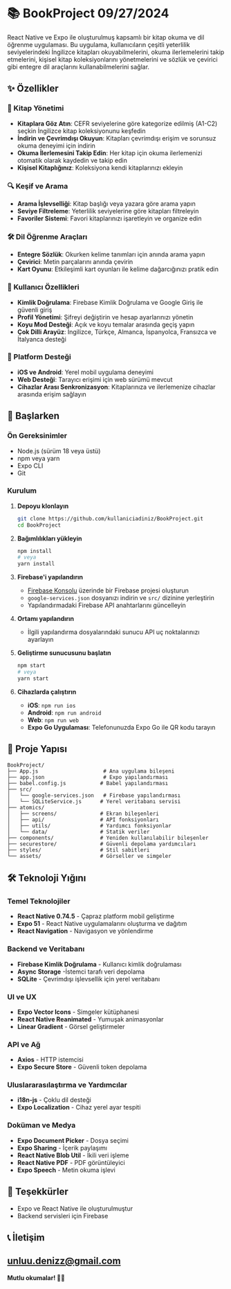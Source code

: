 # 📚 BookProject 09/27/2024

React Native ve Expo ile oluşturulmuş kapsamlı bir kitap okuma ve dil öğrenme uygulaması. Bu uygulama, kullanıcıların çeşitli yeterlilik seviyelerindeki İngilizce kitapları okuyabilmelerini, okuma ilerlemelerini takip etmelerini, kişisel kitap koleksiyonlarını yönetmelerini ve sözlük ve çevirici gibi entegre dil araçlarını kullanabilmelerini sağlar.

## ✨ Özellikler

### 📖 Kitap Yönetimi
- **Kitaplara Göz Atın**: CEFR seviyelerine göre kategorize edilmiş (A1-C2) seçkin İngilizce kitap koleksiyonunu keşfedin
- **İndirin ve Çevrimdışı Okuyun**: Kitapları çevrimdışı erişim ve sorunsuz okuma deneyimi için indirin
- **Okuma İlerlemesini Takip Edin**: Her kitap için okuma ilerlemenizi otomatik olarak kaydedin ve takip edin
- **Kişisel Kitaplığınız**: Koleksiyona kendi kitaplarınızı ekleyin

### 🔍 Keşif ve Arama
- **Arama İşlevselliği**: Kitap başlığı veya yazara göre arama yapın
- **Seviye Filtreleme**: Yeterlilik seviyelerine göre kitapları filtreleyin
- **Favoriler Sistemi**: Favori kitaplarınızı işaretleyin ve organize edin

### 🛠️ Dil Öğrenme Araçları
- **Entegre Sözlük**: Okurken kelime tanımları için anında arama yapın
- **Çevirici**: Metin parçalarını anında çevirin
- **Kart Oyunu**: Etkileşimli kart oyunları ile kelime dağarcığınızı pratik edin

### 👤 Kullanıcı Özellikleri
- **Kimlik Doğrulama**: Firebase Kimlik Doğrulama ve Google Giriş ile güvenli giriş
- **Profil Yönetimi**: Şifreyi değiştirin ve hesap ayarlarınızı yönetin
- **Koyu Mod Desteği**: Açık ve koyu temalar arasında geçiş yapın
- **Çok Dilli Arayüz**: İngilizce, Türkçe, Almanca, İspanyolca, Fransızca ve İtalyanca desteği

### 📱 Platform Desteği
- **iOS ve Android**: Yerel mobil uygulama deneyimi
- **Web Desteği**: Tarayıcı erişimi için web sürümü mevcut
- **Cihazlar Arası Senkronizasyon**: Kitaplarınıza ve ilerlemenize cihazlar arasında erişim sağlayın

## 🚀 Başlarken

### Ön Gereksinimler
- Node.js (sürüm 18 veya üstü)
- npm veya yarn
- Expo CLI
- Git

### Kurulum

1. **Depoyu klonlayın**
   ```bash
   git clone https://github.com/kullaniciadiniz/BookProject.git
   cd BookProject
   ```

2. **Bağımlılıkları yükleyin**
   ```bash
   npm install
   # veya
   yarn install
   ```

3. **Firebase'i yapılandırın**
   - [Firebase Konsolu](https://console.firebase.google.com/) üzerinde bir Firebase projesi oluşturun
   - `google-services.json` dosyanızı indirin ve `src/` dizinine yerleştirin
   - Yapılandırmadaki Firebase API anahtarlarını güncelleyin

4. **Ortamı yapılandırın**
   - İlgili yapılandırma dosyalarındaki sunucu API uç noktalarınızı ayarlayın

5. **Geliştirme sunucusunu başlatın**
   ```bash
   npm start
   # veya
   yarn start
   ```

6. **Cihazlarda çalıştırın**
   - **iOS**: `npm run ios`
   - **Android**: `npm run android`
   - **Web**: `npm run web`
   - **Expo Go Uygulaması**: Telefonunuzda Expo Go ile QR kodu tarayın

## 📁 Proje Yapısı

```
BookProject/
├── App.js                     # Ana uygulama bileşeni
├── app.json                   # Expo yapılandırması
├── babel.config.js           # Babel yapılandırması
├── src/
│   └── google-services.json   # Firebase yapılandırması
│   └── SQLiteService.js      # Yerel veritabanı servisi
├── atomics/
│   ├── screens/              # Ekran bileşenleri
│   ├── api/                  # API fonksiyonları
│   ├── utils/                # Yardımcı fonksiyonlar
│   └── data/                 # Statik veriler
├── components/               # Yeniden kullanılabilir bileşenler
├── securestore/              # Güvenli depolama yardımcıları
├── styles/                   # Stil sabitleri
└── assets/                   # Görseller ve simgeler
```

## 🛠️ Teknoloji Yığını

### Temel Teknolojiler
- **React Native 0.74.5** - Çapraz platform mobil geliştirme
- **Expo 51** - React Native uygulamalarını oluşturma ve dağıtım
- **React Navigation** - Navigasyon ve yönlendirme

### Backend ve Veritabanı
- **Firebase Kimlik Doğrulama** - Kullanıcı kimlik doğrulaması
- **Async Storage** -İstemci tarafı veri depolama
- **SQLite** - Çevrimdışı işlevsellik için yerel veritabanı

### UI ve UX
- **Expo Vector Icons** - Simgeler kütüphanesi
- **React Native Reanimated** - Yumuşak animasyonlar
- **Linear Gradient** - Görsel geliştirmeler

### API ve Ağ
- **Axios** - HTTP istemcisi
- **Expo Secure Store** - Güvenli token depolama

### Uluslararasılaştırma ve Yardımcılar
- **i18n-js** - Çoklu dil desteği
- **Expo Localization** - Cihaz yerel ayar tespiti

### Doküman ve Medya
- **Expo Document Picker** - Dosya seçimi
- **Expo Sharing** - İçerik paylaşımı
- **React Native Blob Util** - İkili veri işleme
- **React Native PDF** - PDF görüntüleyici
- **Expo Speech** - Metin okuma işlevi

## 🙏 Teşekkürler

- Expo ve React Native ile oluşturulmuştur
- Backend servisleri için Firebase

## 📞 İletişim

unluu.denizz@gmail.com
---

**Mutlu okumalar! 📖✨**
